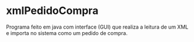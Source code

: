 # xmlPedidoCompra
Programa feito em java com interface (GUI) que realiza a leitura de um XML e importa no sistema como um pedido de compra.
